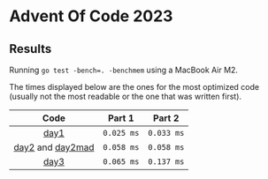 # Advent Of Code 2023

## Results

Running `go test -bench=. -benchmem` using a MacBook Air M2.

The times displayed below are the ones for the most optimized code (usually not the most readable or the one that was
written first).

|                        Code                         |   Part 1   |   Part 2   |
|:---------------------------------------------------:|:----------:|:----------:|
|                [day1](day1/day1.go)                 | `0.025 ms` | `0.033 ms` |
| [day2](day2/day2.go) and [day2mad](day2/day2mad.go) | `0.058 ms` | `0.058 ms` |
|                [day3](day3/day3.go)                 | `0.065 ms` | `0.137 ms` |